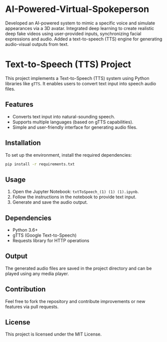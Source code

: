 # AI-Powered-Virtual-Spokeperson
Developed an AI-powered system to mimic a specific voice and simulate appearances via a 3D avatar. Integrated deep learning to create realistic deep fake videos using user-provided inputs, synchronizing facial expressions and audio. Added a text-to-speech (TTS) engine for generating audio-visual outputs from text.


# Text-to-Speech (TTS) Project

This project implements a Text-to-Speech (TTS) system using Python libraries like `gTTS`. It enables users to convert text input into speech audio files.

## Features
- Converts text input into natural-sounding speech.
- Supports multiple languages (based on gTTS capabilities).
- Simple and user-friendly interface for generating audio files.

## Installation
To set up the environment, install the required dependencies:
```bash
pip install -r requirements.txt
```

## Usage
1. Open the Jupyter Notebook: `txtToSpeech_(1) (1) (1).ipynb`.
2. Follow the instructions in the notebook to provide text input.
3. Generate and save the audio output.

## Dependencies
- Python 3.6+
- gTTS (Google Text-to-Speech)
- Requests library for HTTP operations

## Output
The generated audio files are saved in the project directory and can be played using any media player.

## Contribution
Feel free to fork the repository and contribute improvements or new features via pull requests.

## License
This project is licensed under the MIT License.
